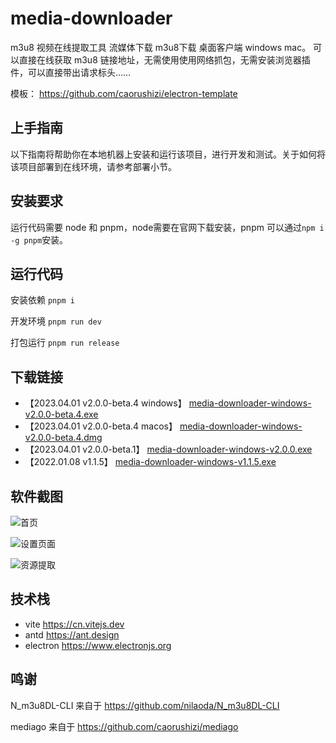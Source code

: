 # media-downloader

m3u8 视频在线提取工具 流媒体下载 m3u8下载 桌面客户端 windows mac。
可以直接在线获取 m3u8 链接地址，无需使用使用网络抓包，无需安装浏览器插件，可以直接带出请求标头……

模板： <https://github.com/caorushizi/electron-template>

## 上手指南

以下指南将帮助你在本地机器上安装和运行该项目，进行开发和测试。关于如何将该项目部署到在线环境，请参考部署小节。

## 安装要求

运行代码需要 node 和 pnpm，node需要在官网下载安装，pnpm 可以通过`npm i -g pnpm`安装。

## 运行代码

安装依赖 `pnpm i`

开发环境 `pnpm run dev`

打包运行 `pnpm run release`

## 下载链接

- 【2023.04.01 v2.0.0-beta.4 windows】 [media-downloader-windows-v2.0.0-beta.4.exe](https://github.com/caorushizi/m3u8-downloader/releases/download/v2.0.0-beta.4/media-downloader-setup-2.0.0-beta.4.exe)
- 【2023.04.01 v2.0.0-beta.4 macos】 [media-downloader-windows-v2.0.0-beta.4.dmg](https://github.com/caorushizi/m3u8-downloader/releases/download/v2.0.0-beta.4/media-downloader-setup-2.0.0-beta.4.dmg)
- 【2023.04.01 v2.0.0-beta.1】 [media-downloader-windows-v2.0.0.exe](https://github.com/caorushizi/m3u8-downloader/releases/download/v2.0.0-beta.1/media-downloader-setup-2.0.0-beta.1.exe)
- 【2022.01.08 v1.1.5】 [media-downloader-windows-v1.1.5.exe](https://github.com/caorushizi/m3u8-downloader/releases/download/1.1.5/media-downloader-setup-1.1.5.exe)

## 软件截图

![首页](https://raw.githubusercontent.com/caorushizi/m3u8-downloader/master/screenshot/home-page.png)

![设置页面](https://raw.githubusercontent.com/caorushizi/m3u8-downloader/master/screenshot/setting-page.png)

![资源提取](https://raw.githubusercontent.com/caorushizi/m3u8-downloader/master/screenshot/browser-page.png)

## 技术栈

- vite <https://cn.vitejs.dev>
- antd <https://ant.design>
- electron <https://www.electronjs.org>

## 鸣谢

N_m3u8DL-CLI 来自于 <https://github.com/nilaoda/N_m3u8DL-CLI>

mediago 来自于 <https://github.com/caorushizi/mediago>

